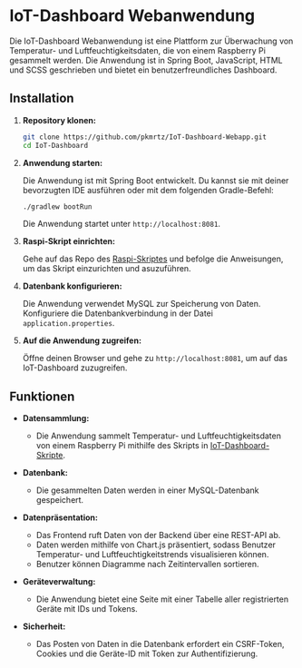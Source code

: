 # IoT-Dashboard Webanwendung

Die IoT-Dashboard Webanwendung ist eine Plattform zur Überwachung von Temperatur- und Luftfeuchtigkeitsdaten, die von einem Raspberry Pi gesammelt werden. Die Anwendung ist in Spring Boot, JavaScript, HTML und SCSS geschrieben und bietet ein benutzerfreundliches Dashboard.

## Installation

1. **Repository klonen:**

    ```bash
    git clone https://github.com/pkmrtz/IoT-Dashboard-Webapp.git
    cd IoT-Dashboard
    ```

2. **Anwendung starten:**

    Die Anwendung ist mit Spring Boot entwickelt. Du kannst sie mit deiner bevorzugten IDE ausführen oder mit dem folgenden Gradle-Befehl:

    ```bash
    ./gradlew bootRun
    ```

    Die Anwendung startet unter `http://localhost:8081`.

3. **Raspi-Skript einrichten:**

    Gehe auf das Repo des [Raspi-Skriptes](https://github.com/pkmrtz/IoT-Dashboard-Skripte) und befolge die Anweisungen, um das Skript einzurichten und asuzuführen.

4. **Datenbank konfigurieren:**

    Die Anwendung verwendet MySQL zur Speicherung von Daten. Konfiguriere die Datenbankverbindung in der Datei `application.properties`.

5. **Auf die Anwendung zugreifen:**

    Öffne deinen Browser und gehe zu `http://localhost:8081`, um auf das IoT-Dashboard zuzugreifen.

## Funktionen

- **Datensammlung:**
    - Die Anwendung sammelt Temperatur- und Luftfeuchtigkeitsdaten von einem Raspberry Pi mithilfe des Skripts in [IoT-Dashboard-Skripte](https://github.com/pkmrtz/IoT-Dashboard-Skripte).

- **Datenbank:**
    - Die gesammelten Daten werden in einer MySQL-Datenbank gespeichert.

- **Datenpräsentation:**
    - Das Frontend ruft Daten von der Backend über eine REST-API ab.
    - Daten werden mithilfe von Chart.js präsentiert, sodass Benutzer Temperatur- und Luftfeuchtigkeitstrends visualisieren können.
    - Benutzer können Diagramme nach Zeitintervallen sortieren.

- **Geräteverwaltung:**
    - Die Anwendung bietet eine Seite mit einer Tabelle aller registrierten Geräte mit IDs und Tokens.

- **Sicherheit:**
    - Das Posten von Daten in die Datenbank erfordert ein CSRF-Token, Cookies und die Geräte-ID mit Token zur Authentifizierung.

